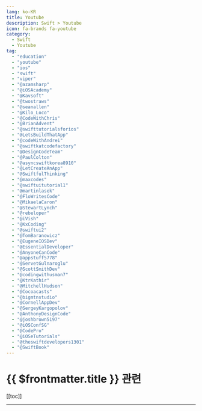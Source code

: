 ```yaml
---
lang: ko-KR
title: Youtube
description: Swift > Youtube
icon: fa-brands fa-youtube
category: 
  - Swift
  - Youtube
tag: 
  - "education"
  - "youtube"
  - "ios"
  - "swift"
  - "viper"
  - "@azamsharp"
  - "@iOSAcademy"
  - "@Kavsoft"
  - "@twostraws"
  - "@seanallen"
  - "@Kilo_Loco"
  - "@CodeWithChris"
  - "@BrianAdvent"
  - "@swifttutorialsforios"
  - "@LetsBuildThatApp"
  - "@codeWithAndrei"
  - "@swiftkatcodefactory"
  - "@DesignCodeTeam"
  - "@PaulColton"
  - "@asyncswiftkorea8910"
  - "@LetCreateAnApp"
  - "@SwiftfulThinking"
  - "@maxcodes"
  - "@swiftuitutorial1"
  - "@martinlasek"
  - "@FloWritesCode"
  - "@MikaelaCaron"
  - "@StewartLynch"
  - "@rebeloper"
  - "@iVish"
  - "@KxCoding"
  - "@swiftui2"
  - "@TomBaranowicz"
  - "@EugeneIOSDev"
  - "@EssentialDeveloper"
  - "@AnyoneCanCode"
  - "@appstuff5778"
  - "@ServetGulnaroglu"
  - "@ScottSmithDev"
  - "@codingwithusman7"
  - "@KtrKathir"
  - "@MitchellHudson"
  - "@Cocoacasts"
  - "@bigmtnstudio"
  - "@CornellAppDev"
  - "@SergeyKargopolov"
  - "@AnthonyDesignCode"
  - "@joshbrown5197"
  - "@iOSConfSG"
  - "@CodePro"
  - "@iOSeTutorials"
  - "@theswiftdevelopers1301"
  - "@SwiftBook"
---
```


# {{ $frontmatter.title }} 관련

[[toc]]

---

<MyYouTubeItems jsonName="yu-azamsharp" /><!-- azamsharp -->
<MyYouTubeItems jsonName="yu-iOSAcademy" /><!-- iOS Academy -->
<MyYouTubeItems jsonName="yu-Kavsoft" /><!-- Kavsoft -->
<MyYouTubeItems jsonName="yu-twostraws" /><!-- Paul Hudson -->
<MyYouTubeItems jsonName="yu-seanallen" /><!-- Sean Allen -->
<MyYouTubeItems jsonName="yu-Kilo_Loco" /><!-- Kilo Loco -->
<MyYouTubeItems jsonName="yu-CodeWithChris" /><!-- CodeWithChris -->
<MyYouTubeItems jsonName="yu-BrianAdvent" /><!-- Brian Advent -->
<MyYouTubeItems jsonName="yu-swifttutorialsforios" /><!-- Swift Tutorials -->
<MyYouTubeItems jsonName="yu-LetsBuildThatApp" /><!-- Lets Build That App -->
<MyYouTubeItems jsonName="yu-codeWithAndrei" /><!-- Code with Andrei -->
<MyYouTubeItems jsonName="yu-swiftkatcodefactory" /><!-- Swift Kat Code Factory -->
<MyYouTubeItems jsonName="yu-DesignCodeTeam" /><!-- DesignCode -->
<MyYouTubeItems jsonName="yu-PaulColton" /><!-- Paul Colton -->
<MyYouTubeItems jsonName="yu-asyncswiftkorea8910" /><!-- Async Swift Korea -->
<MyYouTubeItems jsonName="yu-LetCreateAnApp" /><!-- Let Create An App -->
<MyYouTubeItems jsonName="yu-SwiftfulThinking" /><!-- Swiftful Thinking -->
<MyYouTubeItems jsonName="yu-maxcodes" /><!-- maxcodes -->
<MyYouTubeItems jsonName="yu-coreswiftui" /><!-- Core SwiftUI: Animation & Design -->
<MyYouTubeItems jsonName="yu-martinlasek" /><!-- Martin Lasek -->
<MyYouTubeItems jsonName="yu-FloWritesCode" /><!-- Flo writes Code -->
<MyYouTubeItems jsonName="yu-MikaelaCaron" /><!-- Mikaela Caron -->
<MyYouTubeItems jsonName="yu-StewartLynch" /><!-- Stewart Lynch -->
<MyYouTubeItems jsonName="yu-rebeloper" /><!-- Rebeloper - Rebel Developer -->
<MyYouTubeItems jsonName="yu-iVish" /><!-- iVish -->
<MyYouTubeItems jsonName="yu-KxCoding" /><!-- KxCoding -->
<MyYouTubeItems jsonName="yu-swiftui2" /><!-- App Designer2 -->
<MyYouTubeItems jsonName="yu-TomBaranowicz" /><!-- Tom Baranowicz -->
<MyYouTubeItems jsonName="yu-Eugene.Berezin" /><!-- Eugene Berezin -->
<MyYouTubeItems jsonName="yu-EssentialDeveloper" /><!-- Essential Developer -->
<MyYouTubeItems jsonName="yu-AnyoneCanCode" /><!-- Anyone Can Code -->
<MyYouTubeItems jsonName="yu-appstuff5778" /><!-- AppStuff -->
<MyYouTubeItems jsonName="yu-ServetGulnaroglu" /><!-- Servet Gulnaroglu -->
<MyYouTubeItems jsonName="yu-ScottSmithDev" /><!-- Scott Smith -->
<MyYouTubeItems jsonName="yu-codingwithusman7" /><!-- Coding With Usman -->
<MyYouTubeItems jsonName="yu-KtrKathir" /><!-- KtrKathir -->
<MyYouTubeItems jsonName="yu-MitchellHudson" /><!-- Mitchell Hudson -->
<MyYouTubeItems jsonName="yu-Cocoacasts" /><!-- Cocoacasts -->
<MyYouTubeItems jsonName="yu-bigmtnstudio" /><!-- Mark Moeykens -->
<MyYouTubeItems jsonName="yu-CornellAppDev" /><!-- Cornell AppDev -->
<MyYouTubeItems jsonName="yu-SergeyKargopolov" /><!-- Sergey Kargopolov -->
<MyYouTubeItems jsonName="yu-AnthonyDesignCode" /><!-- Code With Ant -->
<MyYouTubeItems jsonName="yu-joshbrown5197" /><!-- Josh Brown -->
<MyYouTubeItems jsonName="yu-iOSConfSG" /><!-- iOS Conf SG -->
<MyYouTubeItems jsonName="yu-CodePro" /><!-- Code Pro -->
<MyYouTubeItems jsonName="yu-iOSeTutorials" /><!-- iOS eTutorials -->
<MyYouTubeItems jsonName="yu-theswiftdevelopers1301" /><!-- The Swift Developers -->
<MyYouTubeItems jsonName="yu-SwiftBook" /><!-- SwiftBook -->
<MyYouTubeItems jsonName="yu-haipp9931" /><!-- Haipp -->
<MyYouTubeItems jsonName="yu-DucTranFan" /><!-- David Tran -->
<MyYouTubeItems jsonName="yu-CODEMOBILEUK" /><!-- CODEMOBILE -->
<MyYouTubeItems jsonName="yu-AppleProgramming" /><!-- AppleProgramming -->
<MyYouTubeItems jsonName="yu-MakeSchoolCS" /><!-- Make School -->
<MyYouTubeItems jsonName="yu-SwiftHeroes" /><!-- Swift Heroes -->
<MyYouTubeItems jsonName="yu-stanford" /><!-- Stanford -->
<MyYouTubeItems jsonName="yu-SergioBecerril" /><!-- Sergio Becerril -->
<MyYouTubeItems jsonName="yu-goldthumb" /><!-- Golden Thumb -->
<MyYouTubeItems jsonName="yu-dev_jeongdaeri" /><!-- 개발하는 정대리 -->
<MyYouTubeItems jsonName="yu-Sketch2React" /><!-- Sketch2React -->
<MyYouTubeItems jsonName="yu-minicgil4036" /><!-- 미닉길 Minic GIL -->
<MyYouTubeItems jsonName="yu-LearnWithKarl" /><!-- Learn to Code with Karl -->
<MyYouTubeItems jsonName="yu-auc_anz" /><!-- AUC_ANZ -->
<MyYouTubeItems jsonName="yu-swiftwithyash" /><!-- Swift with Yash -->
<MyYouTubeItems jsonName="yu-DavidChoiProgrammer" /><!-- David Choi -->
<MyYouTubeItems jsonName="yu-vedsar1" /><!-- Alok Upadhyay -->
<MyYouTubeItems jsonName="yu-VasilNunev" /><!-- Vasil Blanco-Nunev -->
<MyYouTubeItems jsonName="yu-Algolia" /><!-- Algolia -->
<MyYouTubeItems jsonName="yu-BeyondOnesAndZeros" /><!-- BeyondOnesAndZeros -->
<MyYouTubeItems jsonName="yu-HarsivoEdu" /><!-- Harsivo Edu -->
<MyYouTubeItems jsonName="yu-boiledDeveloper" /><!-- 삶은개발 -->
<MyYouTubeItems jsonName="yu-AFSwiftTutorials" /><!-- AF Swift Tutorials -->
<MyYouTubeItems jsonName="yu-PaulSolt" /><!-- Paul Solt -->
<MyYouTubeItems jsonName="yu-KWDC23" /><!-- KWDC -->
<MyYouTubeItems jsonName="yu-allen_ios" /><!-- iOS개발자 앨런 -->
<MyYouTubeItems jsonName="yu-EduardoRosasOsorno" /><!-- Eduardo Rosas -->
<MyYouTubeItems jsonName="yu-1TheSwiftGuy" /><!-- The Swift Guy -->
<MyYouTubeItems jsonName="yu-yagom" /><!-- yagom -->
<MyYouTubeItems jsonName="yu-DDuan" /><!-- Daniel Duan -->
<MyYouTubeItems jsonName="yu-woozoobro" /><!-- woozoobro -->
<MyYouTubeItems jsonName="yu-easytoswift7018" /><!-- EasytoSwift -->
<MyYouTubeItems jsonName="yu-AboutTech-official" /><!-- About Tech -->
<MyYouTubeItems jsonName="yu-WingsOfUtu" /><!-- Wings of Utu -->
<MyYouTubeItems jsonName="yu-FullQueueDeveloper" /><!-- Full Queue Developer -->
<MyYouTubeItems jsonName="yu-iVish" /><!-- iVish -->
<MyYouTubeItems jsonName="yu-user-cd7cc6hf7j" /><!-- 김경호 -->
<MyYouTubeItems jsonName="yu-MelbourneCocoaHeads" /><!-- Melbourne CocoaHeads -->
<MyYouTubeItems jsonName="yu-chmyoungsu" /><!-- chaems -->
<MyYouTubeItems jsonName="yu-DanielSincere" /><!-- Daniel Sincere -->
<MyYouTubeItems jsonName="yu-AppleDeveloper" /><!-- Apple Developer -->
<MyYouTubeItems jsonName="yu-tom-delalande" /><!-- Tom Delalande -->
<MyYouTubeItems jsonName="yu-shubham_iosdev" /> <!-- Shubham Singh -->
<MyYouTubeItems jsonName="yu-AivarsMeijers" /><!-- Aivars Meijers -->
<MyYouTubeItems jsonName="yu-XCA" /><!-- Xcoding with Alfian -->
<MyYouTubeItems jsonName="yu-swiftandtips" /><!-- Swift and Tips -->
<MyYouTubeItems jsonName="yu-Developingperspective" /><!-- DevelopingPerspective -->
<MyYouTubeItems jsonName="yu-birch_js" /><!-- Jamie Birch -->
<MyYouTubeItems jsonName="yu-SwiftServerSide" /><!-- Swift Server Side -->

<TagLinks/>

